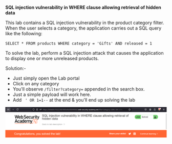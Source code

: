 **SQL injection vulnerability in WHERE clause allowing retrieval of hidden data**

 This lab contains a SQL injection vulnerability in the product category filter. When the user selects a category, the application carries out a SQL query like the following:

```
SELECT * FROM products WHERE category = 'Gifts' AND released = 1
```

To solve the lab, perform a SQL injection attack that causes the application to display one or more unreleased products. 


Solution:-

* Just simply open the Lab portal
* Click on any category
* You'll observe ```/filter?category=``` appended in the search box.
* Just a simple payload will work here. 
* Add ``` ' OR 1=1--``` at the end & you'll end up solving the lab

![solution_lab1.png](../images/img_1.png)

